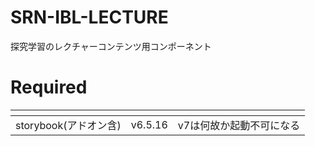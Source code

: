 # SRN-IBL-LECTURE
探究学習のレクチャーコンテンツ用コンポーネント

# Required
| <!-- --> | <!-- --> | <!-- --> |
| -- | -- | -- |
| storybook(アドオン含) | v6.5.16 | v7は何故か起動不可になる |
